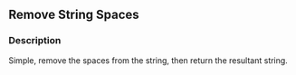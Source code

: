 ## Remove String Spaces

### Description

Simple, remove the spaces from the string, then return the resultant string.
